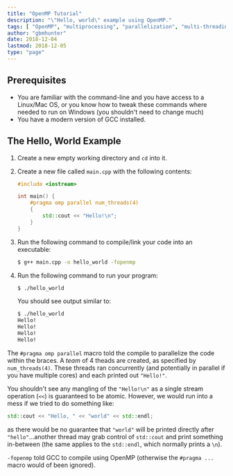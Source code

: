 ```yaml
---
title: "OpenMP Tutorial"
description: "\"Hello, world\" example using OpenMP."
tags: [ "OpenMP", "multiprocessing", "parallelization", "multi-threading" ]
author: "gbmhunter"
date: 2018-12-04
lastmod: 2018-12-05
type: "page"
---
```


## Prerequisites

* You are familiar with the command-line and you have access to a Linux/Mac OS, or you know how to tweak these commands where needed to run on Windows (you shouldn't need to change much)
* You have a modern version of GCC installed.

## The Hello, World Example

1. Create a new empty working directory and `cd` into it.

2. Create a new file called `main.cpp` with the following contents:

    ```c++
    #include <iostream>

    int main() {
        #pragma omp parallel num_threads(4)
        {
            std::cout << "Hello!\n";
        }
    }
    ```

3. Run the following command to compile/link your code into an executable:

    ```sh
    $ g++ main.cpp -o hello_world -fopenmp
    ```

4. Run the following command to run your program:

    ```sh
    $ ./hello_world
    ```

    You should see output similar to:

    ```sh
    $ ./hello_world
    Hello!
    Hello!
    Hello!
    Hello!
    ```

The `#pragma omp parallel` macro told the compile to parallelize the code within the braces. A _team_ of 4 theads are created, as specified by `num_threads(4)`. These threads ran concurrently (and potentially in parallel if you have multiple cores) and each printed out `"Hello!"`.

You shouldn't see any mangling of the `"Hello!\n"` as a single stream operation (`<<`) is guaranteed to be atomic. However, we would run into a mess if we tried to do something like:

```c++
std::cout << "Hello, " << "world" << std::endl;
```

as there would be no guarantee that `"world"` will be printed directly after `"hello"`...another thread may grab control of `std::cout` and print something in-between (the same applies to the `std::endl`, which normally prints a `\n`).

`-fopenmp` told GCC to compile using OpenMP (otherwise the `#pragma ...` macro would of been ignored).

